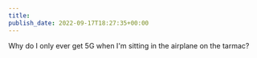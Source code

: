 ```yaml
---
title: 
publish_date: 2022-09-17T18:27:35+00:00
---
```


Why do I only ever get 5G when I'm sitting in the airplane on the tarmac?
